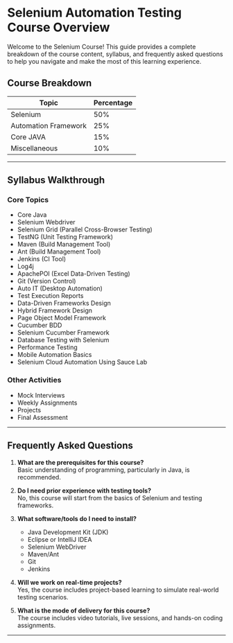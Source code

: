 # **Selenium Automation Testing Course Overview**

Welcome to the Selenium Course! This guide provides a complete breakdown of the course content, syllabus, and frequently asked questions to help you navigate and make the most of this learning experience.



## **Course Breakdown**

| **Topic**                  | **Percentage** |
|----------------------------|----------------|
| Selenium                   | 50%            |
| Automation Framework       | 25%            |
| Core JAVA                  | 15%            |
| Miscellaneous              | 10%            |

---

## **Syllabus Walkthrough**

### **Core Topics**
- Core Java  
- Selenium Webdriver  
- Selenium Grid (Parallel Cross-Browser Testing)  
- TestNG (Unit Testing Framework)  
- Maven (Build Management Tool)  
- Ant (Build Management Tool)  
- Jenkins (CI Tool)  
- Log4j  
- ApachePOI (Excel Data-Driven Testing)  
- Git (Version Control)  
- Auto IT (Desktop Automation)  
- Test Execution Reports  
- Data-Driven Frameworks Design  
- Hybrid Framework Design  
- Page Object Model Framework  
- Cucumber BDD  
- Selenium Cucumber Framework  
- Database Testing with Selenium  
- Performance Testing  
- Mobile Automation Basics  
- Selenium Cloud Automation Using Sauce Lab  

### **Other Activities**
- Mock Interviews  
- Weekly Assignments  
- Projects  
- Final Assessment  

---

## **Frequently Asked Questions**

1. **What are the prerequisites for this course?**  
   Basic understanding of programming, particularly in Java, is recommended.  

2. **Do I need prior experience with testing tools?**  
   No, this course will start from the basics of Selenium and testing frameworks.  

3. **What software/tools do I need to install?**  
   - Java Development Kit (JDK)  
   - Eclipse or IntelliJ IDEA  
   - Selenium WebDriver  
   - Maven/Ant  
   - Git  
   - Jenkins  

4. **Will we work on real-time projects?**  
   Yes, the course includes project-based learning to simulate real-world testing scenarios.  

5. **What is the mode of delivery for this course?**  
   The course includes video tutorials, live sessions, and hands-on coding assignments.  

---
